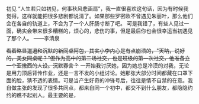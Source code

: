 初见
“人生若只如初见，何事秋风悲画扇”，我一直很喜欢这句话，因为有时候我觉得，这样就能把很多悲剧都说清了。如果那些罗密欧不曾遇见朱丽叶，那么他们会在各自的轨道上，不会为了一个人肝肠寸断了吧。
可是我错了，有些人见过一面，确实会带来很多糟糕的，烦心的，悲伤的事，但是最后你也会很幸运当初遇见了那个人。
——李清泉

~~看着略显邋遢和沉默的新同桌阿包，其实小李内心是有点崩溃的，"天呐，说好的，美女同桌呢？”但作为高中的第二场社交，也是班级的第一次社交，他准备立一个亚撒西的人设。沉默寡言？~~
一开始我讨厌她，因为她总是冷漠的对我，无论是用力顶后背传作业，还是一言不发的小组讨论。她那张大部分时间都藏在口罩下面的脸，猜不透的表情。可是当产生好奇的冲锋号后，往往是情不自禁的在意。我自做主张的发现了很多共同点，都来自同一个初中，都交不到什么朋友，都隐隐约约的瞧不起别人。最主要的是，